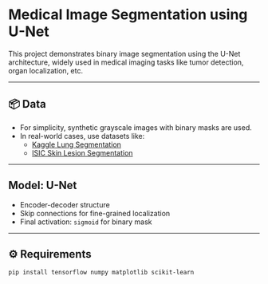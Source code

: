 # Medical Image Segmentation using U-Net

This project demonstrates binary image segmentation using the U-Net architecture, widely used in medical imaging tasks like tumor detection, organ localization, etc.

---

## 📦 Data

- For simplicity, synthetic grayscale images with binary masks are used.
- In real-world cases, use datasets like:
  - [Kaggle Lung Segmentation](https://www.kaggle.com/kmader/finding-lungs-in-ct-data)
  - [ISIC Skin Lesion Segmentation](https://www.isic-archive.com)

---

##  Model: U-Net

- Encoder-decoder structure
- Skip connections for fine-grained localization
- Final activation: `sigmoid` for binary mask

---

## ⚙️ Requirements

```bash
pip install tensorflow numpy matplotlib scikit-learn
